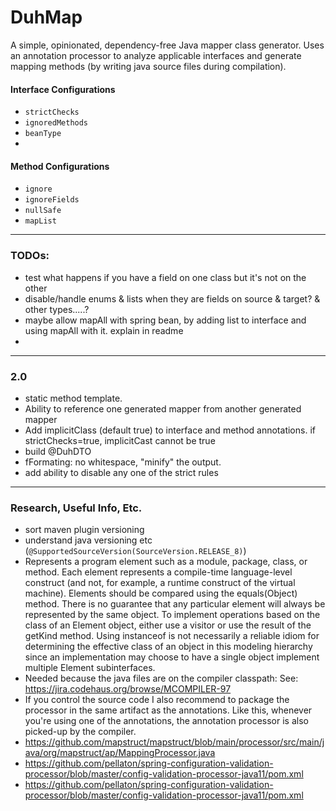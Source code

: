 # DuhMap

A simple, opinionated, dependency-free Java mapper class generator. Uses an annotation processor to analyze applicable interfaces
 and generate mapping methods (by writing java source files during compilation). 

#### Interface Configurations
- `strictChecks`
- `ignoredMethods`
- `beanType`
- 

#### Method Configurations
- `ignore`
- `ignoreFields`
- `nullSafe`
- `mapList`

---

### TODOs: 
- test what happens if you have a field on one class but it's not on the other
- disable/handle enums & lists when they are fields on source & target? & other types.....?
- maybe allow mapAll with spring bean, by adding list to interface and using mapAll with it. explain in readme
- 
---

### 2.0
- static method template.
- Ability to reference one generated mapper from another generated mapper
- Add implicitClass (default true) to interface and method annotations. if strictChecks=true, implicitCast cannot be true
- build @DuhDTO
- fFormating: no whitespace, "minify" the output.
- add ability to disable any one of the strict rules

---

### Research, Useful Info, Etc.
- sort maven plugin versioning
- understand java versioning etc (`@SupportedSourceVersion(SourceVersion.RELEASE_8)`)
- Represents a program element such as a module, package, class, or method. Each element represents a compile-time language-level construct (and not, for example, a runtime construct of the virtual machine).
  Elements should be compared using the equals(Object) method. There is no guarantee that any particular element will always be represented by the same object.
  To implement operations based on the class of an Element object, either use a visitor or use the result of the getKind method. Using instanceof is not necessarily a reliable idiom for determining the effective class of an object in this modeling hierarchy since an implementation may choose to have a single object implement multiple Element subinterfaces.
- Needed because the java files are on the compiler classpath: See: https://jira.codehaus.org/browse/MCOMPILER-97
- If you control the source code I also recommend to package the processor in the same artifact as the annotations. Like this, whenever you're using one of the annotations, the annotation processor is also picked-up by the compiler.
- https://github.com/mapstruct/mapstruct/blob/main/processor/src/main/java/org/mapstruct/ap/MappingProcessor.java
- https://github.com/pellaton/spring-configuration-validation-processor/blob/master/config-validation-processor-java11/pom.xml
- https://github.com/pellaton/spring-configuration-validation-processor/blob/master/config-validation-processor-java11/pom.xml
